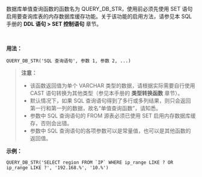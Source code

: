 数据库单值查询函数的函数名为 QUERY_DB_STR，使用前必须先使用 SET 语句启用要查询库表的内存数据库缓存功能。关于该功能的启用方法，请参见本 SQL 手册的 **DDL 语句 > SET 控制语句** 章节。

<br/>

**用法：**
```
QUERY_DB_STR('SQL 查询语句', 参数 1, 参数 2, ...)
```

>**注意：**
>- 该函数返回值为单个 VARCHAR 类型的数据，请根据实际需要自行使用 CAST 语句转换为其他类型（参见本手册的 **类型转换函数** 章节）。
>- 默认情况下，如果 SQL 查询语句得到了多行或多列结果，则只会返回第一行和第一列的数据，故名“单值查询函数”，请知悉。
>- 参数中 SQL 查询语句的 FROM 源表必须已使用 SET 启用内存数据库缓存，否则会出错。
>- 参数中 SQL 查询语句的各项参数可以是常量值，也可以是其他函数的返回值。

**示例：**
```
QUERY_DB_STR('SELECT region FROM `IP` WHERE ip_range LIKE ? OR ip_range LIKE ?', '192.168.%', '10.%')
```
